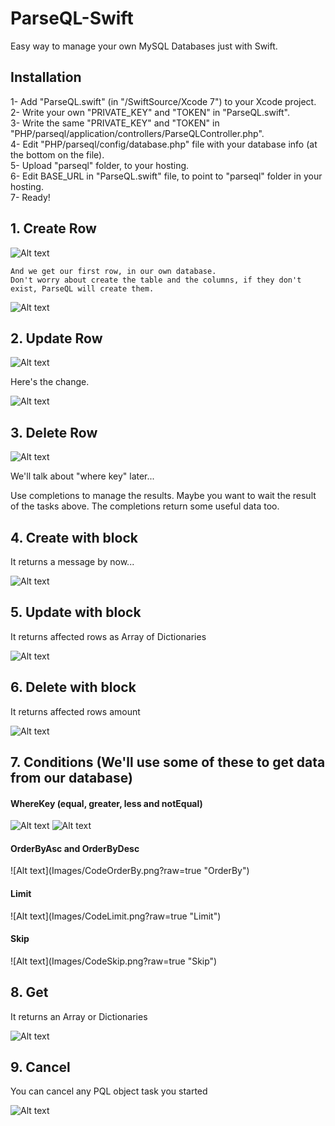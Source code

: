 # ParseQL-Swift
Easy way to manage your own MySQL Databases just with Swift.

## Installation
1- Add "ParseQL.swift" (in "/SwiftSource/Xcode 7") to your Xcode project.<br>
2- Write your own "PRIVATE_KEY" and "TOKEN" in "ParseQL.swift".<br>
3- Write the same "PRIVATE_KEY" and "TOKEN" in "PHP/parseql/application/controllers/ParseQLController.php".<br>
4- Edit "PHP/parseql/config/database.php" file with your database info (at the bottom on the file).<br>
5- Upload "parseql" folder, to your hosting.<br>
6- Edit BASE_URL in "ParseQL.swift" file, to point to "parseql" folder in your hosting.<br>
7- Ready!<br>
<h2>1. Create Row</h2>

![Alt text](Images/CodeCreate.png?raw=true "Create Row")

    And we get our first row, in our own database.
    Don't worry about create the table and the columns, if they don't exist, ParseQL will create them.
    
![Alt text](Images/TestTable1.png?raw=true "Create")


<h2>2. Update Row</h2>

![Alt text](Images/CodeUpdate.png?raw=true "Update Row")

Here's the change.

![Alt text](Images/TestTable2.png?raw=true "Update Row")

<h2>3. Delete Row</h2>

![Alt text](Images/CodeDelete.png?raw=true "Delete Row")

We'll talk about "where key" later...

Use completions to manage the results.
Maybe you want to wait the result of the tasks above. The completions return some useful data too.

<h2>4. Create with block</h2>

It returns a message by now...

![Alt text](Images/CodeSaveBlock.png?raw=true "Create With Block")

<h2>5. Update with block</h2>

It returns affected rows as Array of Dictionaries

![Alt text](Images/CodeUpdateBlock.png?raw=true "Update With Block")


<h2>6. Delete with block</h2>

It returns affected rows amount

![Alt text](Images/CodeDeleteBlock.png?raw=true "Delete With Block")


<h2>7. Conditions (We'll use some of these to get data from our database)</h2>

<h4>WhereKey (equal, greater, less and notEqual)</h4>

![Alt text](Images/CodeWhereKey1.png?raw=true "Conditions")
![Alt text](Images/CodeWhereKey2.png?raw=true "Conditions")

<h4>OrderByAsc and OrderByDesc</h4>
![Alt text](Images/CodeOrderBy.png?raw=true "OrderBy")

<h4>Limit</h4>
![Alt text](Images/CodeLimit.png?raw=true "Limit")

<h4>Skip</h4>
![Alt text](Images/CodeSkip.png?raw=true "Skip")



<h2>8. Get</h2>

It returns an Array or Dictionaries

![Alt text](Images/CodeGet2.png?raw=true "Get")


<h2>9. Cancel</h2>

You can cancel any PQL object task you started

![Alt text](Images/CodeCancel.png?raw=true "Cancel")
